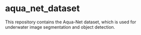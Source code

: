 # aqua_net_dataset
This repository contains the Aqua-Net dataset, which is used for underwater image segmentation and object detection.

